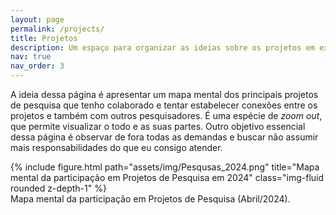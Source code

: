 ```yaml
---
layout: page
permalink: /projects/
title: Projetos
description: Um espaço para organizar as ideias sobre os projetos em execução e a serem executados.
nav: true
nav_order: 3
---
```


A ideia dessa página é apresentar um mapa mental dos principais projetos de pesquisa que tenho colaborado e tentar estabelecer conexões entre os projetos e também com outros pesquisadores. É uma espécie de _zoom out_, que permite visualizar o todo e as suas partes. Outro objetivo essencial dessa página é observar de fora todas as demandas e buscar não assumir mais responsabilidades do que eu consigo atender.

<div class="row">
    <div class="col-sm mt-3 mt-md-0">
        {% include figure.html path="assets/img/Pesqusas_2024.png" title="Mapa mental da participação em Projetos de Pesquisa em 2024" class="img-fluid rounded z-depth-1" %}
    </div>
</div>
<div class="caption">
    Mapa mental da participação em Projetos de Pesquisa (Abril/2024).
</div>